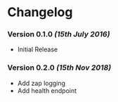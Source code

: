 # Changelog

### Version 0.1.0 *(15th July 2016)*
* Initial Release

### Version 0.2.0 *(15th Nov 2018)*
* Add zap logging
* Add health endpoint

